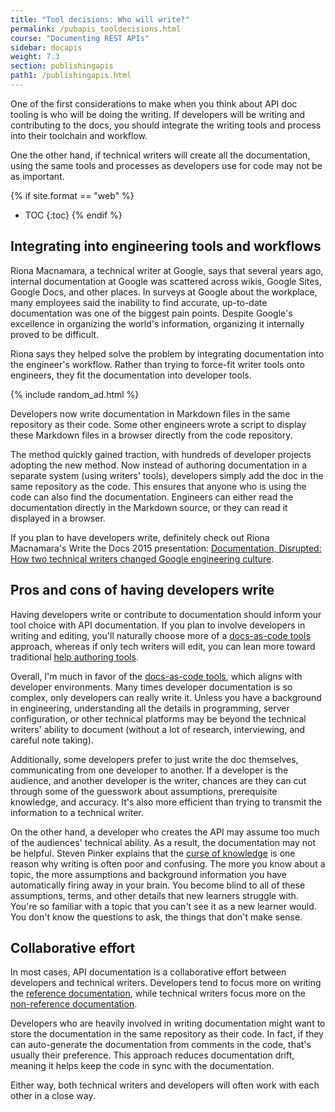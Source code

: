```yaml
---
title: "Tool decisions: Who will write?"
permalink: /pubapis_tooldecisions.html
course: "Documenting REST APIs"
sidebar: docapis
weight: 7.3
section: publishingapis
path1: /publishingapis.html
---
```


One of the first considerations to make when you think about API doc tooling is who will be doing the writing. If developers will be writing and contributing to the docs, you should integrate the writing tools and process into their toolchain and workflow.

One the other hand, if technical writers will create all the documentation, using the same tools and processes as developers use for code may not be as important.

{% if site.format == "web" %}
* TOC
{:toc}
{% endif %}

## Integrating into engineering tools and workflows

Riona Macnamara, a technical writer at Google, says that several years ago, internal documentation at Google was scattered across wikis, Google Sites, Google Docs, and other places. In surveys at Google about the workplace, many employees said the inability to find accurate, up-to-date documentation was one of the biggest pain points. Despite Google's excellence in organizing the world's information, organizing it internally proved to be difficult.

Riona says they helped solve the problem by integrating documentation into the engineer's workflow. Rather than trying to force-fit writer tools onto engineers, they fit the documentation into developer tools.

{% include random_ad.html %}

Developers now write documentation in Markdown files in the same repository as their code. Some other engineers wrote a script to display these Markdown files in a browser directly from the code repository.

The method quickly gained traction, with hundreds of developer projects adopting the new method. Now instead of authoring documentation in a separate system (using writers' tools), developers simply add the doc in the same repository as the code. This ensures that anyone who is using the code can also find the documentation. Engineers can either read the documentation directly in the Markdown source, or they can read it displayed in a browser.

If you plan to have developers write, definitely check out Riona Macnamara's Write the Docs 2015 presentation: [Documentation, Disrupted: How two technical writers changed Google engineering culture](https://www.youtube.com/embed/EnB8GtPuauw).

## Pros and cons of having developers write

Having developers write or contribute to documentation should inform your tool choice with API documentation. If you plan to involve developers in writing and editing, you'll naturally choose more of a [docs-as-code tools](pubapis_docs_as_code.html) approach, whereas if only tech writers will edit, you can lean more toward traditional [help authoring tools](pubapis_hats.html).

Overall, I'm much in favor of the [docs-as-code tools](pubapis_docs_as_code.html), which aligns with developer environments. Many times developer documentation is so complex, only developers can really write it. Unless you have a background in engineering, understanding all the details in programming, server configuration, or other technical platforms may be beyond the technical writers' ability to document (without a lot of research, interviewing, and careful note taking).

Additionally, some developers prefer to just write the doc themselves, communicating from one developer to another. If a developer is the audience, and another developer is the writer, chances are they can cut through some of the guesswork about assumptions, prerequisite knowledge, and accuracy. It's also more efficient than trying to transmit the information to a technical writer.

On the other hand, a developer who creates the API may assume too much of the audiences' technical ability. As a result, the documentation may not be helpful. Steven Pinker explains that the [curse of knowledge](http://idratherbewriting.com/2007/01/24/the-curse-of-knowledge-the-more-you-know-the-worse-communicator-you-become/) is one reason why writing is often poor and confusing. The more you know about a topic, the more assumptions and background information you have automatically firing away in your brain. You become blind to all of these assumptions, terms, and other details that new learners struggle with. You're so familiar with a topic that you can't see it as a new learner would. You don't know the questions to ask, the things that don't make sense.

## Collaborative effort

In most cases, API documentation is a collaborative effort between developers and technical writers. Developers tend to focus more on writing the [reference documentation](docendpoints.html), while technical writers focus more on the [non-reference documentation](docnonref.html).

Developers who are heavily involved in writing documentation might want to store the documentation in the same repository as their code. In fact, if they can auto-generate the documentation from comments in the code, that's usually their preference. This approach reduces documentation drift, meaning it helps keep the code in sync with the documentation.

Either way, both technical writers and developers will often work with each other in a close way.
